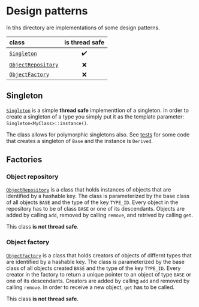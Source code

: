 # Design patterns

In tihs directory are implementations of some design patterns.

| class                                              |   is thread safe   |
| :------------------------------------------------- | :----------------: |
| [`Singleton`](./singleton/Singleton.h)             | :heavy_check_mark: |
| [`ObjectRepository`](./factory/ObjectRepository.h) |        :x:         |
| [`ObjectFactory`](./factory/ObjectFactory.h)       |        :x:         |

## Singleton

[`Singleton`](./singleton/Singleton.h) is a simple **thread safe** implementtion of a singleton. In
order to create a singleton of a type you simply put it as the template parameter:
`Singleton<MyClass>::instance()`.

The class allows for polymorphic singletons also. See
[tests](/test/brasa/patterns/singleton/SingletonTest.cpp) for some code that creates a singleton of
`Base` and the instance is `Derived`.

## Factories

### Object repository

[`ObjectRepository`](./factory/ObjectRepository.h) is a class that holds instances of objects that
are identified by a hashable key. The class is parameterized by the base class of all objects `BASE`
and the type of the key `TYPE_ID`. Every object in the repository has to be of class `BASE` or one
of its descendants. Objects are added by calling `add`, removed by calling `remove`, and retrived by
calling `get`.

This class **is not thread safe**.

### Object factory

[`ObjectFactory`](./factory/ObjectFactory.h) is a class that holds creators of objects of differnt
types that are identified by a hashable key. The class is parameterized by the base class of all
objects created `BASE` and the type of the key `TYPE_ID`. Every creator in the factory to return a
unique pointer to an object of type `BASE` or one of its descendants. Creators are added by calling
`add` and removed by calling `remove`. In order to receive a new object, `get` has to be called.

This class **is not thread safe**.
